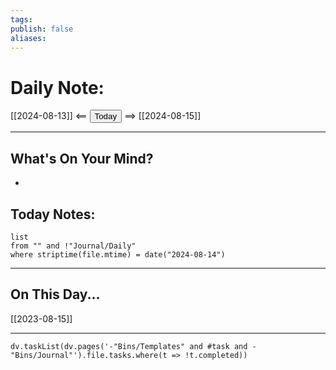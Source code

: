 ```yaml
---
tags:
publish: false
aliases: 
---
```


# Daily Note:
[[2024-08-13]] <== <button class="date_button">Today</button> ==> [[2024-08-15]]

---
## What's On Your Mind? 
- 


## Today Notes:

```dataview
list
from "" and !"Journal/Daily"
where striptime(file.mtime) = date("2024-08-14")
```
---




## On This Day...
[[2023-08-15]]

---
```dataviewjs
dv.taskList(dv.pages('-"Bins/Templates" and #task and -"Bins/Journal"').file.tasks.where(t => !t.completed))
```
